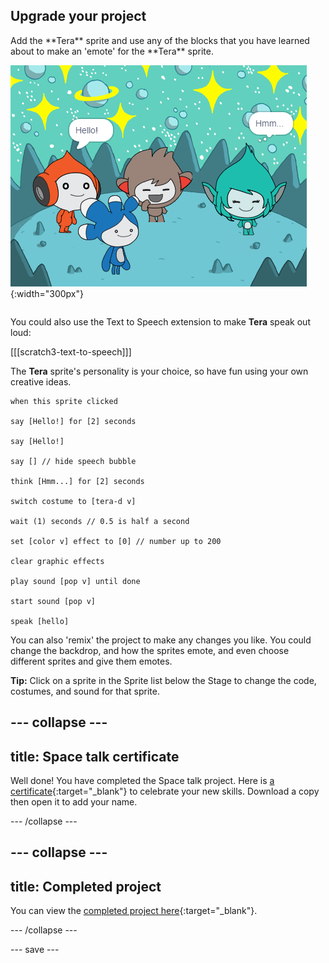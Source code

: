 ## Upgrade your project

<div style="display: flex; flex-wrap: wrap">
<div style="flex-basis: 200px; flex-grow: 1; margin-right: 15px;">
Add the **Tera** sprite and use any of the blocks that you have learned about to make an 'emote' for the **Tera** sprite.
</div>
<div>

![The Tera sprite on the Stage.](images/tera-step.png){:width="300px"}

</div>
</div>

You could also use the Text to Speech extension to make **Tera** speak out loud:

[[[scratch3-text-to-speech]]]

The **Tera** sprite's personality is your choice, so have fun using your own creative ideas.

```blocks3
when this sprite clicked

say [Hello!] for [2] seconds

say [Hello!]

say [] // hide speech bubble

think [Hmm...] for [2] seconds

switch costume to [tera-d v]

wait (1) seconds // 0.5 is half a second

set [color v] effect to [0] // number up to 200

clear graphic effects

play sound [pop v] until done

start sound [pop v]

speak [hello]
```

You can also 'remix' the project to make any changes you like. You could change the backdrop, and how the sprites emote, and even choose different sprites and give them emotes.

**Tip:** Click on a sprite in the Sprite list below the Stage to change the code, costumes, and sound for that sprite. 

--- collapse ---
---
title: Space talk certificate
---

Well done! You have completed the Space talk project. Here is [a certificate](https://drive.google.com/file/d/18xx4uNIyRSty_2ujHkGDzGwTgfSGC1AF/view?usp=sharing){:target="_blank"} to celebrate your new skills. Download a copy then open it to add your name. 

--- /collapse ---

--- collapse ---
---
title: Completed project
---

You can view the [completed project here](https://scratch.mit.edu/projects/485673032/){:target="_blank"}.

--- /collapse ---

--- save ---
